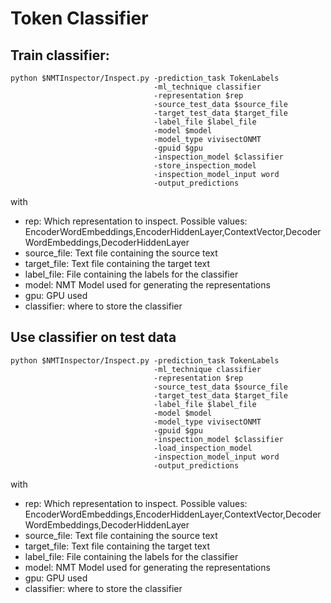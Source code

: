 # Token Classifier

## Train classifier:
```
python $NMTInspector/Inspect.py -prediction_task TokenLabels 
                                -ml_technique classifier 
                                -representation $rep 
                                -source_test_data $source_file
                                -target_test_data $target_file 
                                -label_file $label_file
                                -model $model 
                                -model_type vivisectONMT 
                                -gpuid $gpu 
                                -inspection_model $classifier 
                                -store_inspection_model 
                                -inspection_model_input word
                                -output_predictions
```

with
  * rep: Which representation to inspect. Possible values: EncoderWordEmbeddings,EncoderHiddenLayer,ContextVector,DecoderWordEmbeddings,DecoderHiddenLayer
  * source_file: Text file containing the source text
  * target_file: Text file containing the target text
  * label_file: File containing the labels for the classifier
  * model: NMT Model used for generating the representations
  * gpu: GPU used
  * classifier: where to store the classifier

## Use classifier on test data

```
python $NMTInspector/Inspect.py -prediction_task TokenLabels 
                                -ml_technique classifier 
                                -representation $rep 
                                -source_test_data $source_file
                                -target_test_data $target_file 
                                -label_file $label_file
                                -model $model 
                                -model_type vivisectONMT 
                                -gpuid $gpu 
                                -inspection_model $classifier 
                                -load_inspection_model 
                                -inspection_model_input word
                                -output_predictions
```

with
  * rep: Which representation to inspect. Possible values: EncoderWordEmbeddings,EncoderHiddenLayer,ContextVector,DecoderWordEmbeddings,DecoderHiddenLayer
  * source_file: Text file containing the source text
  * target_file: Text file containing the target text
  * label_file: File containing the labels for the classifier
  * model: NMT Model used for generating the representations
  * gpu: GPU used
  * classifier: where to store the classifier
